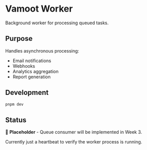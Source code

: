 # Vamoot Worker

Background worker for processing queued tasks.

## Purpose

Handles asynchronous processing:
- Email notifications
- Webhooks
- Analytics aggregation
- Report generation

## Development

```bash
pnpm dev
```

## Status

🚧 **Placeholder** - Queue consumer will be implemented in Week 3.

Currently just a heartbeat to verify the worker process is running.


